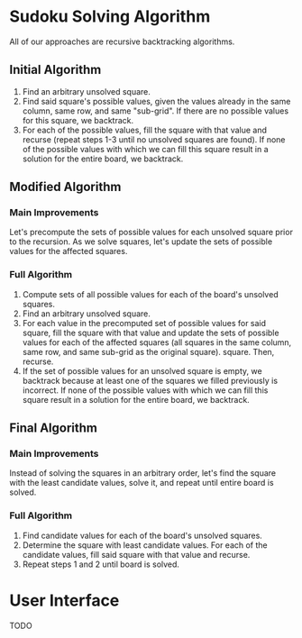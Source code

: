# Sudoku Solving Algorithm
All of our approaches are recursive backtracking algorithms.

## Initial Algorithm
1. Find an arbitrary unsolved square. 
2. Find said square's possible values, given the values already in the same column, same row, and same "sub-grid". If there are no possible values for this square, we backtrack.
3. For each of the possible values, fill the square with that value and recurse (repeat steps 1-3 until no unsolved squares are found). If none of the possible values with which we can fill this square result in a solution for the entire board, we backtrack.

## Modified Algorithm
### Main Improvements
Let's precompute the sets of possible values for each unsolved square prior to
the recursion. As we solve squares, let's update the sets of possible values
for the affected squares.

### Full Algorithm
1. Compute sets of all possible values for each of the board's unsolved
   squares. 
2. Find an arbitrary unsolved square.
3. For each value in the precomputed set of possible values for said square,
   fill the square with that value and update the sets of possible values for each of the affected squares (all squares in the same column, same row, and same sub-grid as the original square).
   square. Then, recurse. 
4. If the set of possible values for an unsolved square is empty, we backtrack
   because at least one of the squares we filled previously is incorrect. If none of the possible values with which we can fill this square result in a solution for the entire board, we backtrack.

## Final Algorithm
### Main Improvements
Instead of solving the squares in an arbitrary order, let's find the square
with the least candidate values, solve it, and repeat until entire board is
solved. 

### Full Algorithm
1. Find candidate values for each of the board's unsolved squares.
2. Determine the square with least candidate values. For each of the candidate
   values, fill said square with that value and recurse.
3. Repeat steps 1 and 2 until board is solved.

# User Interface
TODO
